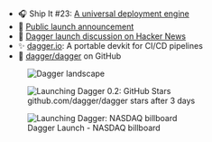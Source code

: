 - 🎧 Ship It #23: [A universal deployment engine](https://changelog.com/shipit/23)
- 📰 [Public launch announcement](https://dagger.io/blog/public-launch-announcement)
- 💬 [Dagger launch discussion on Hacker News](https://news.ycombinator.com/item?id=30857012)
- ✨ [dagger.io](https://dagger.io/): A portable devkit for CI/CD pipelines
- 🐙 [dagger/dagger](https://github.com/dagger/dagger) on GitHub

<figure class="richtext-figure richtext-figure--full">
  <img src="https://changelog-assets.s3.amazonaws.com/shipit/48/shipit-48--dagger-landscape.jpg" alt="Dagger landscape" loading="lazy">
</figure>

<figure class="richtext-figure richtext-figure--full">
  <img src="https://changelog-assets.s3.amazonaws.com/shipit/48/shipit-48--dagger-stars.jpg" alt="Launching Dagger 0.2: GitHub Stars" loading="lazy">
  <figcaption><span>github.com/dagger/dagger stars after 3 days</span></figcaption> 
</figure>

<figure class="richtext-figure richtext-figure--full">
  <img src="https://changelog-assets.s3.amazonaws.com/shipit/48/shipit-48--2022.03.30-nasdaq-billboard-series-a.jpg" alt="Launching Dagger: NASDAQ billboard" loading="lazy">
  <figcaption><span>Dagger Launch - NASDAQ billboard</span></figcaption> 
</figure>